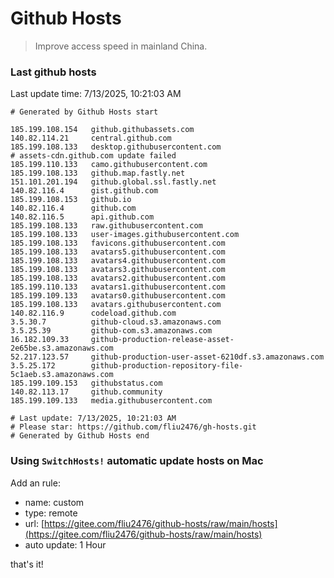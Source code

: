 # Github Hosts

> Improve access speed in mainland China.

### Last github hosts

Last update time: 7/13/2025, 10:21:03 AM

```base
# Generated by Github Hosts start 

185.199.108.154   github.githubassets.com
140.82.114.21     central.github.com
185.199.108.133   desktop.githubusercontent.com
# assets-cdn.github.com update failed
185.199.110.133   camo.githubusercontent.com
185.199.108.133   github.map.fastly.net
151.101.201.194   github.global.ssl.fastly.net
140.82.116.4      gist.github.com
185.199.108.153   github.io
140.82.116.4      github.com
140.82.116.5      api.github.com
185.199.108.133   raw.githubusercontent.com
185.199.108.133   user-images.githubusercontent.com
185.199.108.133   favicons.githubusercontent.com
185.199.108.133   avatars5.githubusercontent.com
185.199.108.133   avatars4.githubusercontent.com
185.199.108.133   avatars3.githubusercontent.com
185.199.108.133   avatars2.githubusercontent.com
185.199.110.133   avatars1.githubusercontent.com
185.199.109.133   avatars0.githubusercontent.com
185.199.108.133   avatars.githubusercontent.com
140.82.116.9      codeload.github.com
3.5.30.7          github-cloud.s3.amazonaws.com
3.5.25.39         github-com.s3.amazonaws.com
16.182.109.33     github-production-release-asset-2e65be.s3.amazonaws.com
52.217.123.57     github-production-user-asset-6210df.s3.amazonaws.com
3.5.25.172        github-production-repository-file-5c1aeb.s3.amazonaws.com
185.199.109.153   githubstatus.com
140.82.113.17     github.community
185.199.109.133   media.githubusercontent.com

# Last update: 7/13/2025, 10:21:03 AM
# Please star: https://github.com/fliu2476/gh-hosts.git
# Generated by Github Hosts end
```

### Using `SwitchHosts!` automatic update hosts on Mac
Add an rule:
- name: custom
- type: remote
- url: [https://gitee.com/fliu2476/github-hosts/raw/main/hosts](https://gitee.com/fliu2476/github-hosts/raw/main/hosts)
- auto update: 1 Hour

that's it!

